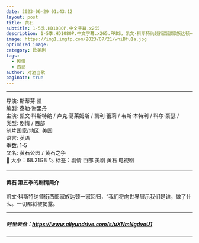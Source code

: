 ```yaml
---
date: 2023-06-29 01:43:12
layout: post
title: 黄石
subtitle: 1-5季.HD1080P.中文字幕.x265
description: 1-5季.HD1080P.中文字幕.x265.FRDS，凯文·科斯特纳领衔西部家族达顿一家回归，“我们将向世界展示我们是谁，做了什么。一切都将被揭露.
image: https://img1.imgtp.com/2023/07/21/whiBfu1a.jpg
optimized_image: 
category: 欧美剧
tags:
  - 剧情
  - 西部
author: 对酒当歌
paginate: true
---
```


---
导演: 斯蒂芬·凯  
编剧: 泰勒·谢里丹  
主演: 凯文·科斯特纳 / 卢克·葛莱姆斯 / 凯利·蕾莉 / 韦斯·本特利 / 科尔·豪瑟 /  
类型: 剧情 / 西部  
制片国家/地区: 美国  
语言: 英语  
季数: 1-5  
又名: 黄石公园 / 黄石之争  
📁 大小：68.21GB
🏷 标签：剧情 西部 美剧 黄石 电视剧

---

#### 黄石 第五季的剧情简介

凯文·科斯特纳领衔西部家族达顿一家回归，“我们将向世界展示我们是谁，做了什么。一切都将被揭露。  

---

##### 阿里云盘：<https://www.aliyundrive.com/s/uXNmNgdvoU1>

---
